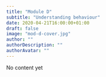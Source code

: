 ```yaml
---
title: "Module D"
subtitle: "Understanding behaviour"
date: 2020-04-21T16:00:00+01:00
draft: false
image: "mod-d-cover.jpg"
author: ""
authorDescription: ""
authorAvatar: ""
---
```


No content yet
